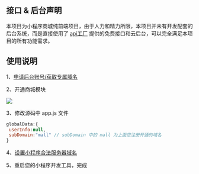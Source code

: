 ## 接口 & 后台声明
本项目为小程序商城纯前端项目，由于人力和精力所限，本项目并未有开发配套的后台系统，而是直接使用了 [api工厂](https://www.it120.cc/) 提供的免费接口和云后台，可以完全满足本项目的所有功能需求。

## 使用说明

1、[申请后台账号/获取专属域名](https://www.it120.cc/info/wxapp/115)

2、开通商城模块

<img src="https://cdn.it120.cc/apifactory/2018/11/14/b61fe6ffb2460f7e4554758b394814f5.png">

3、修改源码中  app.js 文件

```javascript
globalData:{
 userInfo:null,
 subDomain:"mall" // subDomain 中的 mall 为上面您注册开通的域名
}
```

4、[设置小程序合法服务器域名](https://www.it120.cc/info/wxapp/116)

5、重启您的小程序开发工具，完成
